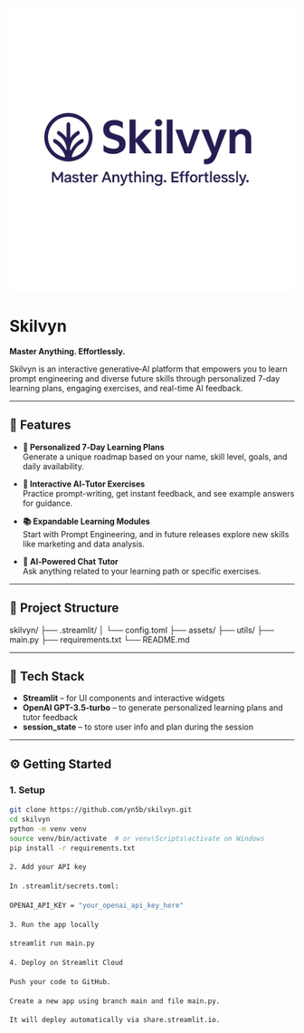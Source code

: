 ![Skilvyn Logo](assets/background-removed-transparent-1751916129540.png)

# Skilvyn  
**Master Anything. Effortlessly.**

Skilvyn is an interactive generative‑AI platform that empowers you to learn prompt engineering and diverse future skills through personalized 7-day learning plans, engaging exercises, and real-time AI feedback.

---

## 🚀 Features

- **🎯 Personalized 7‑Day Learning Plans**  
  Generate a unique roadmap based on your name, skill level, goals, and daily availability.

- **🧠 Interactive AI‑Tutor Exercises**  
  Practice prompt-writing, get instant feedback, and see example answers for guidance.

- **📚 Expandable Learning Modules**  
  Start with Prompt Engineering, and in future releases explore new skills like marketing and data analysis.

- **💬 AI‑Powered Chat Tutor**  
  Ask anything related to your learning path or specific exercises.

---

## 📁 Project Structure

skilvyn/ ├── .streamlit/ │   └── config.toml ├── assets/ ├── utils/ ├── main.py ├── requirements.txt └── README.md

---

## 🧩 Tech Stack

- **Streamlit** – for UI components and interactive widgets  
- **OpenAI GPT-3.5‑turbo** – to generate personalized learning plans and tutor feedback  
- **session_state** – to store user info and plan during the session

---

## ⚙️ Getting Started

### 1. Setup
```bash
git clone https://github.com/yn5b/skilvyn.git
cd skilvyn
python -m venv venv
source venv/bin/activate  # or venv\Scripts\activate on Windows
pip install -r requirements.txt

2. Add your API key

In .streamlit/secrets.toml:

OPENAI_API_KEY = "your_openai_api_key_here"

3. Run the app locally

streamlit run main.py

4. Deploy on Streamlit Cloud

Push your code to GitHub.

Create a new app using branch main and file main.py.

It will deploy automatically via share.streamlit.io.
